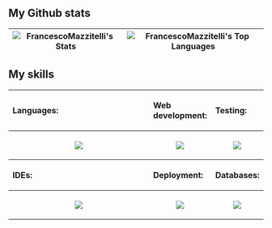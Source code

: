## My Github stats

| ![FrancescoMazzitelli's Stats](https://github-readme-stats.vercel.app/api?username=FrancescoMazzitelli&theme=gruvbox&show_icons=true&hide_border=false&count_private=true)  | ![FrancescoMazzitelli's Top Languages](https://github-readme-stats.vercel.app/api/top-langs/?username=FrancescoMazzitelli&theme=gruvbox&show_icons=true&hide_border=false&layout=compact)  |
|:------------:|:------------:|



## My skills

<table style="border:auto;margin-left:auto;margin-right:auto;">
  <tr>
    <th style="width:300px">
      <p align="left">Languages: </p>
    </th>
    <th style="width:">
      <p align="left">Web development:</p>
    </th>
    <th>
      <p align="left">Testing:</p>
    </th>
  </tr>
  <tr>
    <th>
      <p align="center">
        <a href="https://skillicons.dev">
          <img src="https://skillicons.dev/icons?i=java,py,c,cpp,cs,r,dart" class="images"/>
        </a>
      </p>
    </th>
    <th>
      <p align="center">
        <a href="https://skillicons.dev">
          <img src="https://skillicons.dev/icons?i=js,html,css,flutter" class="images"/>
        </a>
      </p>
    </th>
    <th>
      <p align="center">
        <a href="https://skillicons.dev">
          <img src="https://skillicons.dev/icons?i=gherkin,selenium,githubactions" class="images"/>
        </a>
      </p>
    </th>
  </tr>
  <tr>
    <th>
      <p align="left">IDEs:</p>
    </th>
    <th>
      <p align="left">Deployment:</p>
    </th>
    <th>
      <p align="left">Databases:</p>
    </th>
  </tr>
  <tr>
    <th>
      <p align="center">
        <a href="https://skillicons.dev">
          <img src="https://skillicons.dev/icons?i=vscode,visualstudio,eclipse,idea,unity,androidstudio" class="images"/>
        </a>
      </p>
    </th>
    <th>
      <p align="center">
        <a href="https://skillicons.dev">
          <img src="https://skillicons.dev/icons?i=docker,kubernetes,github" class="images"/>
        </a>
      </p>
    </th>
    <th>
      <p align="center">
        <a href="https://skillicons.dev">
          <img src="https://skillicons.dev/icons?i=mongo,mysql,redis" class="images"/>
        </a>
      </p>
    </th>
  </tr>
</table>
